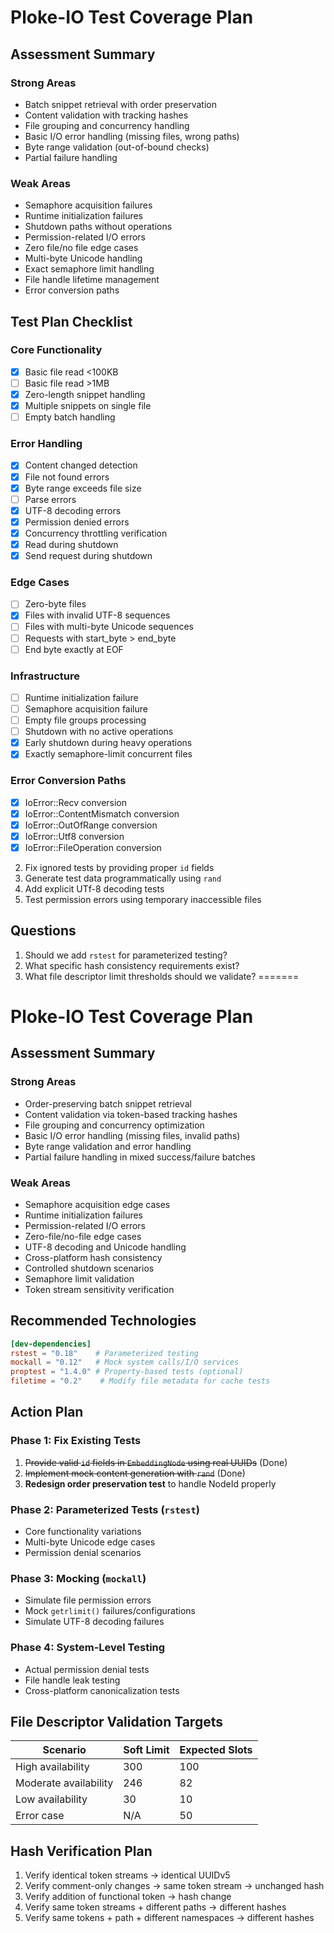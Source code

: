 # Ploke-IO Test Coverage Plan

## Assessment Summary

### Strong Areas
- Batch snippet retrieval with order preservation
- Content validation with tracking hashes
- File grouping and concurrency handling
- Basic I/O error handling (missing files, wrong paths)
- Byte range validation (out-of-bound checks)
- Partial failure handling

### Weak Areas
- Semaphore acquisition failures
- Runtime initialization failures
- Shutdown paths without operations
- Permission-related I/O errors
- Zero file/no file edge cases
- Multi-byte Unicode handling
- Exact semaphore limit handling
- File handle lifetime management
- Error conversion paths

## Test Plan Checklist

### Core Functionality
- [x] Basic file read <100KB
- [ ] Basic file read >1MB  <!-- Still needs test -->
- [x] Zero-length snippet handling
- [x] Multiple snippets on single file
- [ ] Empty batch handling  <!-- Still needs test -->

### Error Handling
- [x] Content changed detection
- [x] File not found errors
- [x] Byte range exceeds file size
- [ ] Parse errors  <!-- Still needs test -->
- [x] UTF-8 decoding errors
- [x] Permission denied errors
- [x] Concurrency throttling verification
- [x] Read during shutdown
- [x] Send request during shutdown

### Edge Cases
- [ ] Zero-byte files  <!-- Still needs test -->
- [x] Files with invalid UTF-8 sequences  <!-- Added checkmark -->
- [ ] Files with multi-byte Unicode sequences  <!-- Still needs test -->
- [ ] Requests with start_byte > end_byte  <!-- Still needs test -->
- [ ] End byte exactly at EOF  <!-- Still needs test -->

### Infrastructure
- [ ] Runtime initialization failure  <!-- Still needs test -->
- [ ] Semaphore acquisition failure  <!-- Still needs test -->
- [ ] Empty file groups processing  <!-- Still needs test -->
- [ ] Shutdown with no active operations  <!-- Still needs test -->
- [x] Early shutdown during heavy operations
- [x] Exactly semaphore-limit concurrent files  <!-- Tested -->

### Error Conversion Paths
- [x] IoError::Recv conversion
- [x] IoError::ContentMismatch conversion
- [x] IoError::OutOfRange conversion
- [x] IoError::Utf8 conversion  <!-- Added checkmark -->
- [x] IoError::FileOperation conversion  <!-- Added checkmark -->

2. Fix ignored tests by providing proper `id` fields
3. Generate test data programmatically using `rand`
4. Add explicit UTf-8 decoding tests
5. Test permission errors using temporary inaccessible files

## Questions

1. Should we add `rstest` for parameterized testing?
2. What specific hash consistency requirements exist?
3. What file descriptor limit thresholds should we validate?
=======
# Ploke-IO Test Coverage Plan

## Assessment Summary

### Strong Areas
- Order-preserving batch snippet retrieval
- Content validation via token-based tracking hashes
- File grouping and concurrency optimization
- Basic I/O error handling (missing files, invalid paths)
- Byte range validation and error handling
- Partial failure handling in mixed success/failure batches

### Weak Areas
- Semaphore acquisition edge cases
- Runtime initialization failures
- Permission-related I/O errors
- Zero-file/no-file edge cases
- UTF-8 decoding and Unicode handling
- Cross-platform hash consistency
- Controlled shutdown scenarios
- Semaphore limit validation
- Token stream sensitivity verification


## Recommended Technologies

```toml
[dev-dependencies]
rstest = "0.18"    # Parameterized testing
mockall = "0.12"   # Mock system calls/I/O services
proptest = "1.4.0" # Property-based tests (optional)
filetime = "0.2"    # Modify file metadata for cache tests
```

## Action Plan

### Phase 1: Fix Existing Tests
1. ~~Provide valid `id` fields in `EmbeddingNode` using real UUIDs~~ (Done)
2. ~~Implement mock content generation with `rand`~~ (Done)
3. **Redesign order preservation test** to handle NodeId properly
   
### Phase 2: Parameterized Tests (`rstest`)
- Core functionality variations
- Multi-byte Unicode edge cases
- Permission denial scenarios

### Phase 3: Mocking (`mockall`)
- Simulate file permission errors
- Mock `getrlimit()` failures/configurations
- Simulate UTF-8 decoding failures

### Phase 4: System-Level Testing
- Actual permission denial tests
- File handle leak testing
- Cross-platform canonicalization tests

## File Descriptor Validation Targets

| Scenario | Soft Limit | Expected Slots |
|----------|------------|----------------|
| High availability | 300 | 100 |
| Moderate availability | 246 | 82 |
| Low availability | 30 | 10 |
| Error case | N/A | 50 |

## Hash Verification Plan
1. Verify identical token streams → identical UUIDv5
2. Verify comment-only changes → same token stream → unchanged hash
3. Verify addition of functional token → hash change
4. Verify same token streams + different paths → different hashes
5. Verify same tokens + path + different namespaces → different hashes
